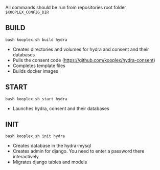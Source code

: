All commands should be run from repositories root folder ```$KOOPLEX_CONFIG_DIR```

## BUILD
```
bash kooplex.sh build hydra
```

* Creates directories and volumes for hydra and consent and their databases
* Pulls the consent code (https://github.com/kooplex/hydra-consent)
* Completes template files
* Builds docker images


## START
```
bash kooplex.sh start hydra
```

* Launches hydra, consent and their databases

## INIT
```
bash kooplex.sh init hydra
```

* Creates database in the hydra-mysql
* Creates admin for django. You need to enter a password there interactively
* Migrates django tables and models
